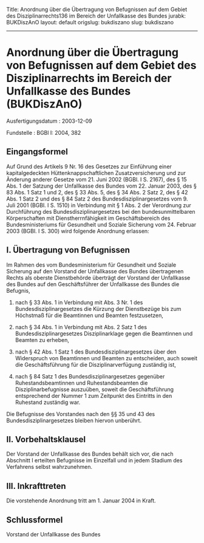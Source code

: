 Title: Anordnung über die Übertragung von Befugnissen auf dem Gebiet des Disziplinarrechts136
  im Bereich der Unfallkasse des Bundes
jurabk: BUKDiszAnO
layout: default
origslug: bukdiszano
slug: bukdiszano

---

# Anordnung über die Übertragung von Befugnissen auf dem Gebiet des Disziplinarrechts im Bereich der Unfallkasse des Bundes (BUKDiszAnO)

Ausfertigungsdatum
:   2003-12-09

Fundstelle
:   BGBl I: 2004, 382



## Eingangsformel

Auf Grund des Artikels 9 Nr. 16 des Gesetzes zur Einführung einer
kapitalgedeckten Hüttenknappschaftlichen Zusatzversicherung und zur
Änderung anderer Gesetze vom 21. Juni 2002 (BGBl. I S. 2167), des § 15
Abs. 1 der Satzung der Unfallkasse des Bundes vom 22. Januar 2003, des
§ 83 Abs. 1 Satz 1 und 2, des § 33 Abs. 5, des § 34 Abs. 2 Satz 2, des
§ 42 Abs. 1 Satz 2 und des § 84 Satz 2 des Bundesdisziplinargesetzes
vom 9. Juli 2001 (BGBl. I S. 1510) in Verbindung mit § 1 Abs. 2 der
Verordnung zur Durchführung des Bundesdisziplinargesetzes bei den
bundesunmittelbaren Körperschaften mit Dienstherrnfähigkeit im
Geschäftsbereich des Bundesministeriums für Gesundheit und Soziale
Sicherung vom 24. Februar 2003 (BGBl. I S. 300) wird folgende
Anordnung erlassen:


## I. Übertragung von Befugnissen

Im Rahmen des vom Bundesministerium für Gesundheit und Soziale
Sicherung auf den Vorstand der Unfallkasse des Bundes übertragenen
Rechts als oberste Dienstbehörde überträgt der Vorstand der
Unfallkasse des Bundes auf den Geschäftsführer der Unfallkasse des
Bundes die Befugnis,

1.  nach § 33 Abs. 1 in Verbindung mit Abs. 3 Nr. 1 des
    Bundesdisziplinargesetzes die Kürzung der Dienstbezüge bis zum
    Höchstmaß für die Beamtinnen und Beamten festzusetzen,


2.  nach § 34 Abs. 1 in Verbindung mit Abs. 2 Satz 1 des
    Bundesdisziplinargesetzes Disziplinarklage gegen die Beamtinnen und
    Beamten zu erheben,


3.  nach § 42 Abs. 1 Satz 1 des Bundesdisziplinargesetzes über den
    Widerspruch von Beamtinnen und Beamten zu entscheiden, auch soweit die
    Geschäftsführung für die Disziplinarverfügung zuständig ist,


4.  nach § 84 Satz 1 des Bundesdisziplinargesetzes gegenüber
    Ruhestandsbeamtinnen und Ruhestandsbeamten die Disziplinarbefugnisse
    auszuüben, soweit die Geschäftsführung entsprechend der Nummer 1 zum
    Zeitpunkt des Eintritts in den Ruhestand zuständig war.



Die Befugnisse des Vorstandes nach den §§ 35 und 43 des
Bundesdisziplinargesetzes bleiben hiervon unberührt.


## II. Vorbehaltsklausel

Der Vorstand der Unfallkasse des Bundes behält sich vor, die nach
Abschnitt I erteilten Befugnisse im Einzelfall und in jedem Stadium
des Verfahrens selbst wahrzunehmen.


## III. Inkrafttreten

Die vorstehende Anordnung tritt am 1. Januar 2004 in Kraft.


## Schlussformel

Vorstand der Unfallkasse des Bundes

